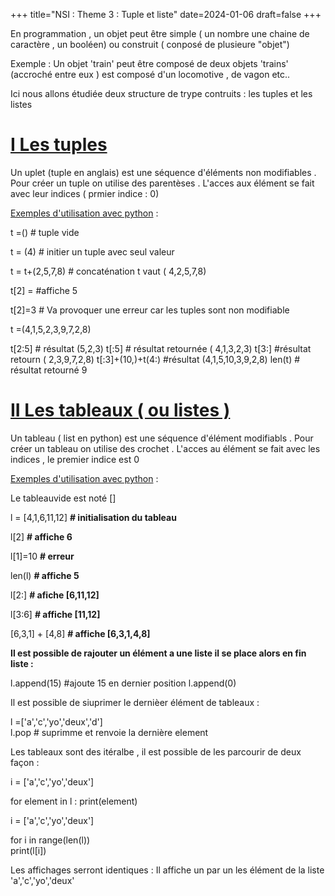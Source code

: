 +++
title="NSI : Theme 3 : Tuple et liste"
date=2024-01-06
draft=false
+++

En programmation , un objet peut être simple ( un nombre une chaine de caractère , un booléen) ou construit ( conposé de plusieure "objet")

Exemple : Un objet 'train' peut être composé de deux objets 'trains' (accroché entre eux ) est composé d'un locomotive , de vagon etc..

Ici nous allons étudiée deux structure de trype contruits : les tuples et les listes 

# <u>I Les tuples</u><br>

Un uplet (tuple en anglais) est une séquence d'éléments non modifiables . Pour créer un tuple on utilise des parentèses . L'acces aux élément se fait avec leur indices ( prmier indice : 0)


<u>Exemples d'utilisation avec python</u> : 

t =() # tuple vide<br>

t = (4) # initier un tuple avec seul valeur <br>

t = t+(2,5,7,8) # concaténation t vaut ( 4,2,5,7,8)<br>

t[2] = #affiche 5<br>

t[2]=3 # Va provoquer une erreur car les tuples sont non modifiable <br>

t =(4,1,5,2,3,9,7,2,8)<br>

t[2:5] # résultat (5,2,3)
t[:5] # résultat retournée ( 4,1,3,2,3)
t[3:] #résultat retourn ( 2,3,9,7,2,8)
t[:3]+(10,)+t(4:) #résultat (4,1,5,10,3,9,2,8)
len(t) # résultat retourné 9

# <u>II Les tableaux ( ou listes )</u><br>

Un tableau ( list en python) est une séquence d'élément modifiabls . Pour créer un tableau on utilise des crochet . L'acces au élément se fait avec les indices , le premier indice est 0

<u>Exemples d'utilisation avec python</u> : 

Le tableauvide est noté []

l = [4,1,6,11,12] <b># initialisation du tableau</b><br>

l[2] <b># affiche 6</b><br>

l[1]=10 <b># erreur</b><br>

len(l) <b># affiche 5</b><br>

l[2:] <b># afiche [6,11,12]</b><br>

l[3:6] <b># affiche [11,12]</b><br>

[6,3,1] + [4,8] <b># affiche [6,3,1,4,8]</b><br>


<b>Il est possible de rajouter un élément a une liste il se place alors en fin liste :</b>

l.append(15) #ajoute 15 en dernier position
l.append(0)

Il est possible de siuprimer le dernièer élément de tableaux :

l =['a','c','yo','deux','d']<br>
l.pop # suprimme et renvoie la dernière element

Les tableaux sont des itéralbe , il est possible de les parcourir de deux façon : 

i = ['a','c','yo','deux']<br>

for element in l :
	print(element)



i = ['a','c','yo','deux']

for i in range(len(l))<br>
	print(l[i])<br>

Les affichages serront identiques : Il affiche un par un les élément de la liste 'a','c','yo','deux'